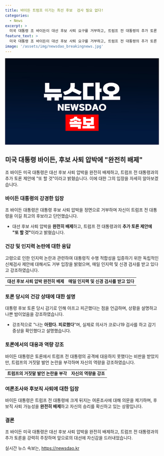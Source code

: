```yaml
---
title: 바이든 트럼프 이기는 최선 후보  검사 필요 없다!
categories:
  - News
excerpt: >
  미국 대통령 조 바이든이 대선 후보 사퇴 요구를 거부하고, 트럼프 전 대통령의 추가 토론 제안에 또 할 것이라고 밝혔다. 바이든 대통령은 토론 중인간 거짓말을 28번 했다는 비판에 대해 트럼프는 거짓말쟁이라며 답했고, 건강 상태와 통치 능력을 입증하기 위한 제안을 거부했다. 또 여론조사에 대해 믿지 않는다고 말했으며, 트럼프 전 대통령과의 가상 대결에서도 여전히 레이스 완주를 고수한다고 전했다.
feature_text: >
  미국 대통령 조 바이든이 대선 후보 사퇴 요구를 거부하고, 트럼프 전 대통령의 추가 토론 제안에 또 할 것이라고 밝혔다. 바이든 대통령은 토론 중인간 거짓말을 28번 했다는 비판에 대해 트럼프는 거짓말쟁이라며 답했고, 건강 상태와 통치 능력을 입증하기 위한 제안을 거부했다. 또 여론조사에 대해 믿지 않는다고 말했으며, 트럼프 전 대통령과의 가상 대결에서도 여전히 레이스 완주를 고수한다고 전했다.
image: '/assets/img/newsdao_breakingnews.jpg'
---
```


<p><img src="/assets/img/newsdao_breakingnews.jpg" alt="ontimetimes 속보" /></p>

<h2 data-ke-size="size26">미국 대통령 바이든, 후보 사퇴 압박에 "완전히 배제"</h2>

<p data-ke-size="size16">조 바이든 미국 대통령은 대선 후보 사퇴 압박을 완전히 배제하고, 트럼프 전 대통령과의 추가 토론 제안에 "또 할 것"이라고 밝혔습니다. 이에 대한 그의 입장을 자세히 알아보겠습니다.</p>

<h3 data-ke-size="size22">바이든 대통령의 강경한 입장</h3>

<p data-ke-size="size16">조 바이든 대통령은 대통령 후보 사퇴 압박을 정면으로 거부하며 자신이 트럼프 전 대통령을 이길 최고의 후보라고 단언했습니다. </p>

<ul>
<li>대선 후보 사퇴 압박을 <b>완전히 배제</b>하고, 트럼프 전 대통령과의 <b>추가 토론 제안에 "또 할 것"</b>이라고 밝혔습니다.</li>
</ul>

<h3 data-ke-size="size22">건강 및 인지력 논란에 대한 응답</h3>

<p data-ke-size="size16">고령으로 인한 인지력 논란과 관련하여 대통령직 수행 적합성을 입증하기 위한 독립적인 신체검사 제안에 대해서도 거부 입장을 밝혔으며, 매일 인지력 및 신경 검사를 받고 있다고 강조하였습니다.</p>

<table>
<tr>
<td style="text-align: center; height: 17px;"><b>대선 후보 사퇴 압박 완전히 배제</b></td>
<td style="text-align: center; height: 17px;"><b>매일 인지력 및 신경 검사를 받고 있다</b></td>
</tr>
</table>

<h3 data-ke-size="size22">토론 당시의 건강 상태에 대한 설명</h3>

<p data-ke-size="size16">대통령 후보 토론 당시 감기로 인해 아프고 피곤했다는 점을 언급하며, 상황을 설명하고 나쁜 밤이었음을 강조하였습니다.</p>

<ul>
<li>강조적으로 "나는 <b>아팠다. 피로했다</b>"며, 실제로 의사가 코로나19 검사를 하고 감기 증상을 확인했다고 설명했습니다.</li>
</ul>

<h3 data-ke-size="size22">토론에서의 대응과 역량 강조</h3>

<p data-ke-size="size16">바이든 대통령은 토론에서 트럼프 전 대통령의 공격에 대응하지 못했다는 비판을 받았지만, 트럼프의 거짓말 발언 논란을 부각하며 자신의 역량을 강조하였습니다.</p>

<table>
<tr>
<td style="text-align: center; height: 17px;"><b>트럼프의 거짓말 발언 논란을 부각</b></td>
<td style="text-align: center; height: 17px;"><b>자신의 역량을 강조</b></td>
</tr>
</table>

<h3 data-ke-size="size22">여론조사와 후보직 사퇴에 대한 입장</h3>

<p data-ke-size="size16">바이든 대통령은 트럼프 전 대통령에 크게 뒤지는 여론조사에 대해 의문을 제기하며, 후보직 사퇴 가능성을 <b>완전히 배제</b>하고 자신의 승리를 확신하고 있는 상황입니다.</p>

<h3 data-ke-size="size22">결론</h3>

<p data-ke-size="size16">조 바이든 미국 대통령은 대선 후보 사퇴 압박을 완전히 배제하고, 트럼프 전 대통령과의 추가 토론을 강력히 주장하며 앞으로의 대선에 자신감을 드러내었습니다.</p>
실시간 뉴스 속보는, <a href="https://newsdao.kr" rel="dofollow">https://newsdao.kr</a>


